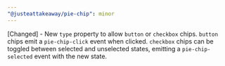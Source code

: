 ```yaml
---
"@justeattakeaway/pie-chip": minor
---
```


[Changed] - New `type` property to allow `button` or `checkbox` chips. `button` chips emit a `pie-chip-click` event when clicked. `checkbox` chips can be toggled between selected and unselected states, emitting a `pie-chip-selected` event with the new state.
